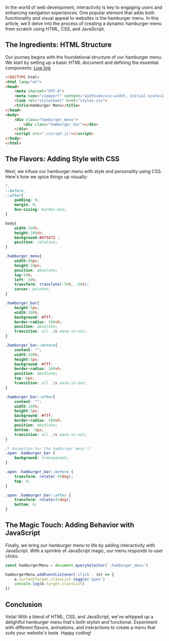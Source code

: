 In the world of web development, interactivity is key to engaging users and enhancing navigation experiences. One popular element that adds both functionality and visual appeal to websites is the hamburger menu. In this article, we'll delve into the process of creating a dynamic hamburger menu from scratch using HTML, CSS, and JavaScript.

## The Ingredients: HTML Structure
Our journey begins with the foundational structure of our hamburger menu. We start by setting up a basic HTML document and defining the essential components:
[Live link](https://mattbug3.github.io/hamburger-menu/)

```html
<!DOCTYPE html>
<html lang="en">
<head>
    <meta charset="UTF-8">
    <meta name="viewport" content="width=device-width, initial-scale=1.0">
    <link rel="stylesheet" href="styles.css">
    <title>Hamburger Menu</title>
</head>
<body>
    <div class="hamburger_menu">
        <div class="hamburger_bar"></div>
    </div>
    <script src="./script.js"></script>
</body>
</html>
```

## The Flavors: Adding Style with CSS
Next, we infuse our hamburger menu with style and personality using CSS. Here's how we spice things up visually:

```css
*,
::before,
::after{
    padding: 0;
    margin: 0;
    box-sizing: border-box;
}

body{
    width:100%;
    height:100vh;
    background:#475472 ;
    position: relative;
}

.hamburger_menu{
    width:40px;
    height:30px;
    position: absolute;
    top:50%;
    left: 50%;
    transform: translate(-50%, -50%);
    cursor: pointer;
}

.hamburger_bar{
    height:5px;
    width:100%;
    background: #fff;
    border-radius: 100vh;
    position: absolute;
    transition: all .3s ease-in-out;
}

.hamburger_bar::before{
    content: "";
    width:100%;
    height:5px;
    background: #fff;
    border-radius: 100vh;
    position: absolute;
    top:-8px;
    transition: all .3s ease-in-out;
}

.hamburger_bar::after{
    content: "";
    width:100%;
    height:5px;
    background: #fff;
    border-radius: 100vh;
    position: absolute;
    bottom: -8px;
    transition: all .3s ease-in-out;
}

/* Animation for the hamburger menu */
.open .hamburger_bar {
    background: transparent;
}

.open .hamburger_bar::before {
    transform: rotate(-45deg);
    top: 0;
}

.open .hamburger_bar::after {
    transform: rotate(45deg);
    bottom: 0;
}
```

## The Magic Touch: Adding Behavior with JavaScript
Finally, we bring our hamburger menu to life by adding interactivity with JavaScript. With a sprinkle of JavaScript magic, our menu responds to user clicks:

```javascript
const hamburgerMenu = document.querySelector('.hamburger_menu')

hamburgerMenu.addEventListener('click', (e) => {
    e.currentTarget.classList.toggle('open')
    console.log(e.target.classList)
})
```

## Conclusion
Voila! With a blend of HTML, CSS, and JavaScript, we've whipped up a delightful hamburger menu that's both stylish and functional. Experiment with different flavors, animations, and interactions to create a menu that suits your website's taste. Happy coding!
